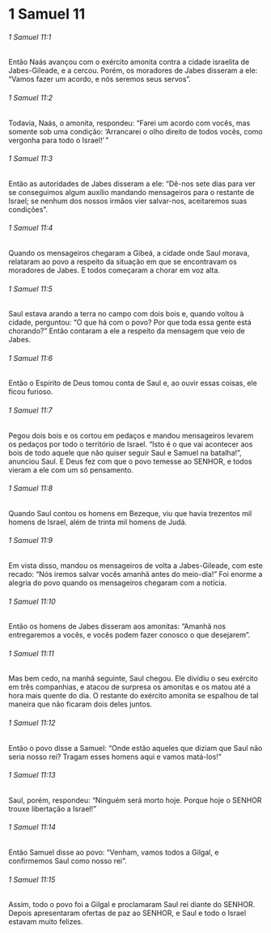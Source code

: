 # 1 Samuel 11

###### 1 Samuel 11:1

Então Naás avançou com o exército amonita contra a cidade israelita de Jabes-Gileade, e a cercou. Porém, os moradores de Jabes disseram a ele: “Vamos fazer um acordo, e nós seremos seus servos”.

###### 1 Samuel 11:2

Todavia, Naás, o amonita, respondeu: “Farei um acordo com vocês, mas somente sob uma condição: ‘Arrancarei o olho direito de todos vocês, como vergonha para todo o Israel!’ ”

###### 1 Samuel 11:3

Então as autoridades de Jabes disseram a ele: “Dê-nos sete dias para ver se conseguimos algum auxílio mandando mensageiros para o restante de Israel; se nenhum dos nossos irmãos vier salvar-nos, aceitaremos suas condições”.

###### 1 Samuel 11:4

Quando os mensageiros chegaram a Gibeá, a cidade onde Saul morava, relataram ao povo a respeito da situação em que se encontravam os moradores de Jabes. E todos começaram a chorar em voz alta.

###### 1 Samuel 11:5

Saul estava arando a terra no campo com dois bois e, quando voltou à cidade, perguntou: “O que há com o povo? Por que toda essa gente está chorando?” Então contaram a ele a respeito da mensagem que veio de Jabes.

###### 1 Samuel 11:6

Então o Espírito de Deus tomou conta de Saul e, ao ouvir essas coisas, ele ficou furioso.

###### 1 Samuel 11:7

Pegou dois bois e os cortou em pedaços e mandou mensageiros levarem os pedaços por todo o território de Israel. “Isto é o que vai acontecer aos bois de todo aquele que não quiser seguir Saul e Samuel na batalha!”, anunciou Saul. E Deus fez com que o povo temesse ao SENHOR, e todos vieram a ele com um só pensamento.

###### 1 Samuel 11:8

Quando Saul contou os homens em Bezeque, viu que havia trezentos mil homens de Israel, além de trinta mil homens de Judá.

###### 1 Samuel 11:9

Em vista disso, mandou os mensageiros de volta a Jabes-Gileade, com este recado: “Nós iremos salvar vocês amanhã antes do meio-dia!” Foi enorme a alegria do povo quando os mensageiros chegaram com a notícia.

###### 1 Samuel 11:10

Então os homens de Jabes disseram aos amonitas: “Amanhã nos entregaremos a vocês, e vocês podem fazer conosco o que desejarem”.

###### 1 Samuel 11:11

Mas bem cedo, na manhã seguinte, Saul chegou. Ele dividiu o seu exército em três companhias, e atacou de surpresa os amonitas e os matou até a hora mais quente do dia. O restante do exército amonita se espalhou de tal maneira que não ficaram dois deles juntos.

###### 1 Samuel 11:12

Então o povo disse a Samuel: “Onde estão aqueles que diziam que Saul não seria nosso rei? Tragam esses homens aqui e vamos matá-los!”

###### 1 Samuel 11:13

Saul, porém, respondeu: “Ninguém será morto hoje. Porque hoje o SENHOR trouxe libertação a Israel!”

###### 1 Samuel 11:14

Então Samuel disse ao povo: “Venham, vamos todos a Gilgal, e confirmemos Saul como nosso rei”.

###### 1 Samuel 11:15

Assim, todo o povo foi a Gilgal e proclamaram Saul rei diante do SENHOR. Depois apresentaram ofertas de paz ao SENHOR, e Saul e todo o Israel estavam muito felizes.

